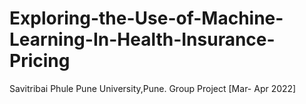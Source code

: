 # Exploring-the-Use-of-Machine-Learning-In-Health-Insurance-Pricing
Savitribai Phule Pune University,Pune.
Group Project [Mar- Apr 2022]


